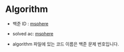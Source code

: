 Algorithm
================
- 백준 ID : [msphere](https://www.acmicpc.net/user/msphere)
- solved ac: [msphere](https://solved.ac/profile/msphere)

- algorithm 파일에 있는 코드 이름은 백준 문제 번호입니다. 
